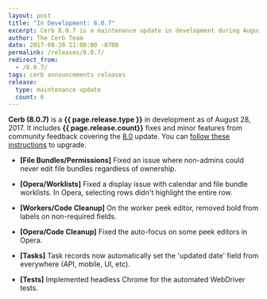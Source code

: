 ```yaml
---
layout: post
title: "In Development: 8.0.7"
excerpt: Cerb 8.0.7 is a maintenance update in development during August 2017 with 6 minor features and fixes from community feedback.
author: The Cerb Team
date: 2017-08-28 11:00:00 -0700
permalink: /releases/8.0.7/
redirect_from:
  - /8.0.7/
tags: cerb announcements releases
release:
  type: maintenance update
  count: 6
---
```


**Cerb (8.0.7)** is a **{{ page.release.type }}** in development as of August 28, 2017. It includes **{{ page.release.count}}** fixes and minor features from community feedback covering the [8.0](/releases/8.0/) update.  You can [follow these instructions](/docs/upgrading/) to upgrade.

* **[File Bundles/Permissions]** Fixed an issue where non-admins could never edit file bundles regardless of ownership.

* **[Opera/Worklists]** Fixed a display issue with calendar and file bundle worklists. In Opera, selecting rows didn't highlight the entire row.

* **[Workers/Code Cleanup]** On the worker peek editor, removed bold from labels on non-required fields.

* **[Opera/Code Cleanup]** Fixed the auto-focus on some peek editors in Opera.

* **[Tasks]** Task records now automatically set the 'updated date' field from everywhere (API, mobile, UI, etc).

* **[Tests]** Implemented headless Chrome for the automated WebDriver tests.